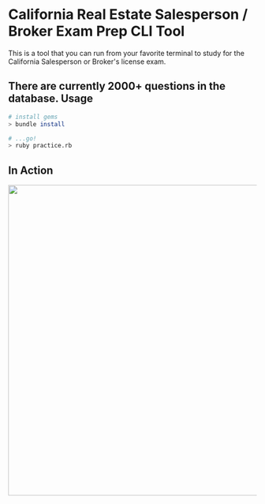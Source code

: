 California Real Estate Salesperson / Broker Exam Prep CLI Tool
=====
This is a tool that you can run from your favorite terminal to study for the
California Salesperson or Broker's license exam.

There are currently 2000+ questions in the database.
Usage
-----
```zsh
# install gems
> bundle install

# ...go!
> ruby practice.rb
```

In Action
-----
<img src="https://raw.githubusercontent.com/joshuamcginnis/ca-real-estate-study-tool/master/screenshot.png" width="630" />


